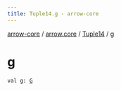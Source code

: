 ```yaml
---
title: Tuple14.g - arrow-core
---
```


[arrow-core](../../index.html) / [arrow.core](../index.html) / [Tuple14](index.html) / [g](./g.html)

# g

`val g: `[`G`](index.html#G)